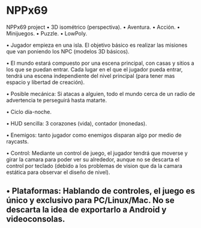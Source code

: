 # NPPx69
NPPx69 project
•	3D isométrico (perspectiva).
•	Aventura.
•	Acción.
•	Minijuegos.
•	Puzzle.
•	LowPoly.


•	Jugador empieza en una isla. El objetivo básico es realizar las misiones que van poniendo los NPC (modelos 3D básicos).

•	El mundo estará compuesto por una escena principal, con casas y sitios a los que se puedan entrar. 
Cada lugar en el que el jugador pueda entrar, tendrá una escena independiente del nivel principal (para tener mas espacio y libertad de creación).

•	Posible mecánica: Si atacas a alguien, todo el mundo cerca de un radio de advertencia te perseguirá hasta matarte.

•	Ciclo día-noche.

• HUD sencilla: 3 corazones (vida), contador (monedas).

• Enemigos: tanto jugador como enemigos disparan algo por medio de raycasts.

• Control: Mediante un control de juego, el jugador tendrá que moverse y girar la camara para poder ver su alrededor, aunque no se descarta el control por teclado (debido a los problemas de vision que da la camara estática para observar el diseño de nivel).

• Plataformas: Hablando de controles, el juego es único y exclusivo para PC/Linux/Mac. No se descarta la idea de exportarlo a Android y videoconsolas.
-------------------------------------------------------------------------------------------------------------------------------

